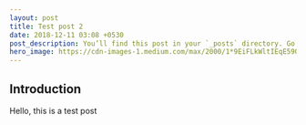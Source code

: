 ```yaml
---
layout: post
title: Test post 2
date: 2018-12-11 03:08 +0530
post_description: You’ll find this post in your `_posts` directory. Go ahead and edit it and re-build the site to see your changes. You can rebuild the site in many different ways, but the most common way is to run `jekyll serve`, which launches a web server and auto-regenerates your site when a file is updated.
hero_image: https://cdn-images-1.medium.com/max/2000/1*9EiFLkWltIEqE59QIwBDBA.png
---
```


## Introduction
Hello, this is a test post
